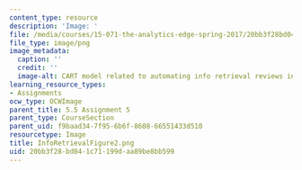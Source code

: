 ```yaml
---
content_type: resource
description: 'Image: '
file: /media/courses/15-071-the-analytics-edge-spring-2017/20bb3f28bd041c71199daa89be8bb599_InfoRetrievalFigure2.png
file_type: image/png
image_metadata:
  caption: ''
  credit: ''
  image-alt: CART model related to automating info retrieval reviews in medical literature.
learning_resource_types:
- Assignments
ocw_type: OCWImage
parent_title: 5.5 Assignment 5
parent_type: CourseSection
parent_uid: f9baad34-7f95-6b6f-8608-66551433d510
resourcetype: Image
title: InfoRetrievalFigure2.png
uid: 20bb3f28-bd04-1c71-199d-aa89be8bb599
---
```


